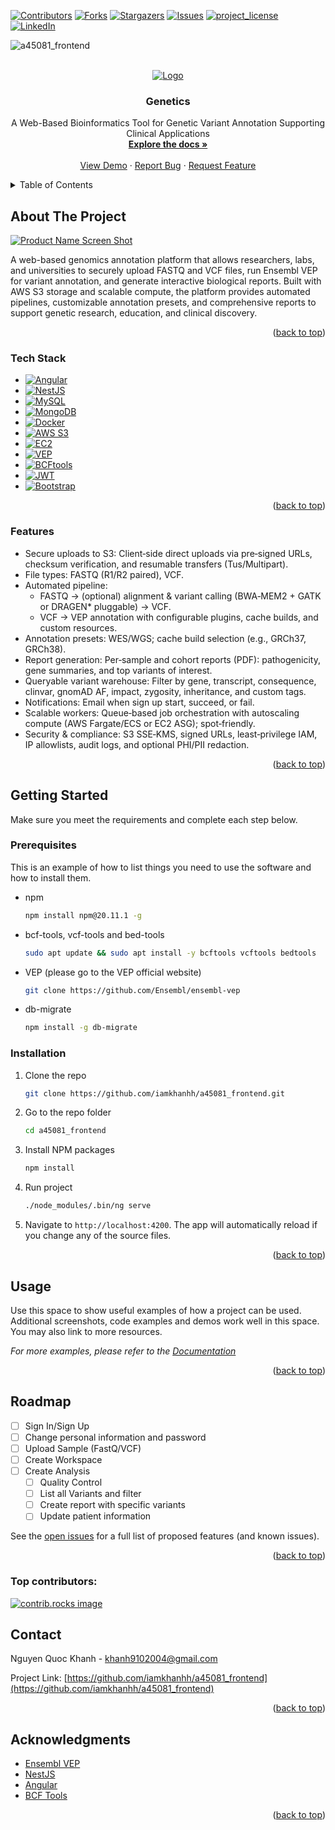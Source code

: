 <a id="readme-top"></a>

[![Contributors][contributors-shield]][contributors-url]
[![Forks][forks-shield]][forks-url]
[![Stargazers][stars-shield]][stars-url]
[![Issues][issues-shield]][issues-url]
[![project_license][license-shield]][license-url]
[![LinkedIn][linkedin-shield]][linkedin-url]

![a45081_frontend](https://socialify.git.ci/iamkhanhh/a45081_frontend/image?custom_description=A+Web-Based+Bioinformatics+Tool+for+Genetic+Variant+Annotation+Supporting+Clinical+Applications&description=1&forks=1&issues=1&language=1&name=1&owner=1&pattern=Solid&pulls=1&stargazers=1&theme=Dark)

<!-- PROJECT LOGO -->
<br />
<div align="center">
  <a href="https://github.com/iamkhanhh/a45081_frontend">
    <img src="https://genetics-s3-prod.s3.ap-southeast-1.amazonaws.com/public/genetics.png" alt="Logo">
  </a>
  
<h3 align="center">Genetics</h3>

  <p align="center">
    A Web-Based Bioinformatics Tool for Genetic Variant Annotation Supporting Clinical Applications
    <br />
    <a href="https://github.com/iamkhanhh/a45081_frontend"><strong>Explore the docs »</strong></a>
    <br />
    <br />
    <a href="https://github.com/iamkhanhh/a45081_frontend">View Demo</a>
    &middot;
    <a href="https://github.com/iamkhanhh/a45081_frontend/issues/new?labels=bug&template=bug-report---.md">Report Bug</a>
    &middot;
    <a href="https://github.com/iamkhanhh/a45081_frontend/issues/new?labels=enhancement&template=feature-request---.md">Request Feature</a>
  </p>
</div>

<!-- TABLE OF CONTENTS -->
<details>
  <summary>Table of Contents</summary>
  <ol>
    <li>
      <a href="#about-the-project">About The Project</a>
      <ul>
        <li><a href="#tech-stack">Tech Stack</a></li>
      </ul>
      <ul>
        <li><a href="#features">Features</a></li>
      </ul>
    </li>
    <li>
      <a href="#getting-started">Getting Started</a>
      <ul>
        <li><a href="#prerequisites">Prerequisites</a></li>
        <li><a href="#installation">Installation</a></li>
      </ul>
    </li>
    <li><a href="#usage">Usage</a></li>
    <li><a href="#roadmap">Roadmap</a></li>
    <li><a href="#contact">Contact</a></li>
    <li><a href="#acknowledgments">Acknowledgments</a></li>
  </ol>
</details>

<!-- ABOUT THE PROJECT -->
## About The Project
[![Product Name Screen Shot][product-screenshot]](https://example.com)

A web-based genomics annotation platform that allows researchers, labs, and universities to securely upload FASTQ and VCF files, run Ensembl VEP for variant annotation, and generate interactive biological reports. Built with AWS S3 storage and scalable compute, the platform provides automated pipelines, customizable annotation presets, and comprehensive reports to support genetic research, education, and clinical discovery.

<p align="right">(<a href="#readme-top">back to top</a>)</p>

### Tech Stack

* [![Angular][Angular.io]][Angular-url]
* [![NestJS][NestJS.com]][NestJS-url]
* [![MySQL][MySQL.com]][MySQL-url]
* [![MongoDB][MongoDB.com]][MongoDB-url]
* [![Docker][Docker.com]][Docker-url]
* [![AWS S3][AWS-S3.com]][AWS-S3-url]
* [![EC2][AWS-EC2.com]][AWS-EC2-url]
* [![VEP][VEP.com]][VEP-url]
* [![BCFtools][BCFtools.com]][BCFtools-url]
* [![JWT][JWT.io]][JWT-url]
* [![Bootstrap][Bootstrap.com]][Bootstrap-url]

<p align="right">(<a href="#readme-top">back to top</a>)</p>

### Features
* Secure uploads to S3: Client‑side direct uploads via pre‑signed URLs, checksum verification, and resumable transfers (Tus/Multipart).
* File types: FASTQ (R1/R2 paired), VCF.
* Automated pipeline:
    - FASTQ → (optional) alignment & variant calling (BWA‑MEM2 + GATK or DRAGEN* pluggable) → VCF.
    - VCF → VEP annotation with configurable plugins, cache builds, and custom resources.
* Annotation presets: WES/WGS; cache build selection (e.g., GRCh37, GRCh38).
* Report generation: Per‑sample and cohort reports (PDF): pathogenicity, gene summaries, and top variants of interest.
* Queryable variant warehouse: Filter by gene, transcript, consequence, clinvar, gnomAD AF, impact, zygosity, inheritance, and custom tags.
* Notifications: Email when sign up start, succeed, or fail.
* Scalable workers: Queue‑based job orchestration with autoscaling compute (AWS Fargate/ECS or EC2 ASG); spot‑friendly.
* Security & compliance: S3 SSE‑KMS, signed URLs, least‑privilege IAM, IP allowlists, audit logs, and optional PHI/PII redaction.

<p align="right">(<a href="#readme-top">back to top</a>)</p>

<!-- GETTING STARTED -->
## Getting Started

Make sure you meet the requirements and complete each step below.

### Prerequisites

This is an example of how to list things you need to use the software and how to install them.
* npm
  ```sh
  npm install npm@20.11.1 -g
  ```
* bcf-tools, vcf-tools and bed-tools
  ```sh
  sudo apt update && sudo apt install -y bcftools vcftools bedtools
  ```
* VEP (please go to the VEP official website)
  ```sh
  git clone https://github.com/Ensembl/ensembl-vep
  ```
* db-migrate
  ```sh
  npm install -g db-migrate
  ```

### Installation

1. Clone the repo
   ```sh
   git clone https://github.com/iamkhanhh/a45081_frontend.git
   ```
2. Go to the repo folder
   ```sh
   cd a45081_frontend
   ```
3. Install NPM packages
   ```sh
   npm install
   ```
4. Run project
   ```sh
   ./node_modules/.bin/ng serve
   ```
5. Navigate to `http://localhost:4200`. The app will automatically reload if you change any of the source files.

<p align="right">(<a href="#readme-top">back to top</a>)</p>



<!-- USAGE EXAMPLES -->
## Usage

Use this space to show useful examples of how a project can be used. Additional screenshots, code examples and demos work well in this space. You may also link to more resources.

_For more examples, please refer to the [Documentation](https://example.com)_

<p align="right">(<a href="#readme-top">back to top</a>)</p>

<!-- ROADMAP -->
## Roadmap

- [ ] Sign In/Sign Up
- [ ] Change personal information and password
- [ ] Upload Sample (FastQ/VCF)
- [ ] Create Workspace
- [ ] Create Analysis
    - [ ] Quality Control
    - [ ] List all Variants and filter
    - [ ] Create report with specific variants
    - [ ] Update patient information

See the [open issues](https://github.com/iamkhanhh/a45081_frontend/issues) for a full list of proposed features (and known issues).

<p align="right">(<a href="#readme-top">back to top</a>)</p>

### Top contributors:

<a href="https://github.com/iamkhanhh/a45081_frontend/graphs/contributors">
  <img src="https://contrib.rocks/image?repo=iamkhanhh/a45081_frontend" alt="contrib.rocks image" />
</a>

<!-- CONTACT -->
## Contact

Nguyen Quoc Khanh - khanh9102004@gmail.com

Project Link: [https://github.com/iamkhanhh/a45081_frontend](https://github.com/iamkhanhh/a45081_frontend)

<p align="right">(<a href="#readme-top">back to top</a>)</p>

<!-- ACKNOWLEDGMENTS -->
## Acknowledgments

* [Ensembl VEP](https://asia.ensembl.org/info/docs/tools/vep/index.html)
* [NestJS](https://docs.nestjs.com/)
* [Angular](https://v17.angular.io/docs)
* [BCF Tools](https://samtools.github.io/bcftools/bcftools.html)

<p align="right">(<a href="#readme-top">back to top</a>)</p>


<!-- MARKDOWN LINKS & IMAGES -->
<!-- https://www.markdownguide.org/basic-syntax/#reference-style-links -->
[contributors-shield]: https://img.shields.io/github/contributors/iamkhanhh/a45081_frontend.svg?style=for-the-badge
[contributors-url]: https://github.com/iamkhanhh/a45081_frontend/graphs/contributors
[forks-shield]: https://img.shields.io/github/forks/iamkhanhh/a45081_frontend.svg?style=for-the-badge
[forks-url]: https://github.com/iamkhanhh/a45081_frontend/network/members
[stars-shield]: https://img.shields.io/github/stars/iamkhanhh/a45081_frontend.svg?style=for-the-badge
[stars-url]: https://github.com/iamkhanhh/a45081_frontend/stargazers
[issues-shield]: https://img.shields.io/github/issues/iamkhanhh/a45081_frontend.svg?style=for-the-badge
[issues-url]: https://github.com/iamkhanhh/a45081_frontend/issues
[license-shield]: https://img.shields.io/github/license/iamkhanhh/a45081_frontend.svg?style=for-the-badge
[license-url]: https://github.com/iamkhanhh/a45081_frontend/blob/master/LICENSE.txt
[linkedin-shield]: https://img.shields.io/badge/-LinkedIn-black.svg?style=for-the-badge&logo=linkedin&colorB=555
[linkedin-url]: https://linkedin.com/in/iamkhanh
[product-screenshot]: https://genetics-s3-prod.s3.ap-southeast-1.amazonaws.com/public/genetic_screenshot.jpeg
[Angular.io]: https://img.shields.io/badge/Angular-DD0031?style=for-the-badge&logo=angular&logoColor=white
[Angular-url]: https://angular.io/

[NestJS.com]: https://img.shields.io/badge/NestJS-E0234E?style=for-the-badge&logo=nestjs&logoColor=white
[NestJS-url]: https://nestjs.com/

[MySQL.com]: https://img.shields.io/badge/MySQL-4479A1?style=for-the-badge&logo=mysql&logoColor=white
[MySQL-url]: https://www.mysql.com/

[MongoDB.com]: https://img.shields.io/badge/MongoDB-47A248?style=for-the-badge&logo=mongodb&logoColor=white
[MongoDB-url]: https://www.mongodb.com/

[Docker.com]: https://img.shields.io/badge/Docker-2496ED?style=for-the-badge&logo=docker&logoColor=white
[Docker-url]: https://www.docker.com/

[AWS-S3.com]: https://img.shields.io/badge/AWS%20S3-569A31?style=for-the-badge&logo=amazon-aws&logoColor=white
[AWS-S3-url]: https://aws.amazon.com/s3/

[AWS-EC2.com]: https://img.shields.io/badge/AWS%20EC2-FF9900?style=for-the-badge&logo=amazon-aws&logoColor=white
[AWS-EC2-url]: https://aws.amazon.com/ec2/

[VEP.com]: https://img.shields.io/badge/VEP-000000?style=for-the-badge&logo=databricks&logoColor=white
[VEP-url]: https://www.ensembl.org/info/docs/tools/vep/index.html

[BCFtools.com]: https://img.shields.io/badge/BCFtools-3776AB?style=for-the-badge&logo=gnu-bash&logoColor=white
[BCFtools-url]: http://samtools.github.io/bcftools/

[JWT.io]: https://img.shields.io/badge/JWT-000000?style=for-the-badge&logo=jsonwebtokens&logoColor=white
[JWT-url]: https://jwt.io/

[Bootstrap.com]: https://img.shields.io/badge/Bootstrap-7952B3?style=for-the-badge&logo=bootstrap&logoColor=white
[Bootstrap-url]: https://getbootstrap.com/